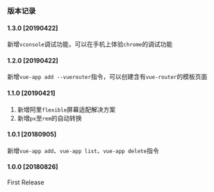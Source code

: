 ### 版本记录
<!--
5月再更新这一项，要不然更新太快了
#### 1.4.0 [20190501]
使用`SourceMapDevToolPlugin`替换`devtool`，可动态配置
-->
#### 1.3.0 [20190422]

新增`vconsole`调试功能，可以在手机上体验`chrome`的调试功能

#### 1.2.0 [20190422]

新增`vue-app add --vuerouter`指令，可以创建含有`vue-router`的模板页面

#### 1.1.0 [20190421]

1. 新增阿里`flexible`屏幕适配解决方案
2. 新增`px`至`rem`的自动转换

#### 1.0.1 [20180905]

新增`vue-app add`、`vue-app list`、`vue-app delete`指令

#### 1.0.0 [20180826]

First Release